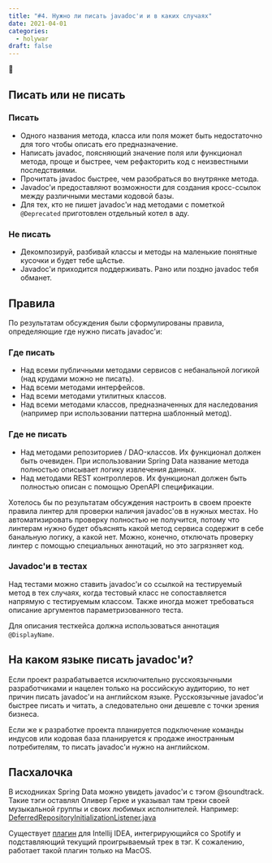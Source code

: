 ```yaml
---
title: "#4. Нужно ли писать javadoc'и и в каких случаях"
date: 2021-04-01
categories: 
  - holywar
draft: false
---
```


:swan:
<!--more-->

## Писать или не писать
### Писать
* Одного названия метода, класса или поля может быть недостаточно для того чтобы описать его предназначение.
* Написать javadoc, поясняющий значение поля или функционал метода, проще и быстрее, чем рефакторить код с неизвестными последствиями.
* Прочитать javadoc быстрее, чем разобраться во внутрянке метода.
* Javadoc'и предоставляют возможности для создания кросс-ссылок между различными местами кодовой базы.
* Для тех, кто не пишет javadoc'и над методами с пометкой `@Deprecated` приготовлен отдельный котел в аду.

### Не писать 
* Декомпозируй, разбивай классы и методы на маленькие понятные кусочки и будет тебе щАстье.
* Javadoc'и приходится поддерживать. Рано или поздно javadoc тебя обманет.

## Правила
По результатам обсуждения были сформулированы правила, определяющие где нужно писать javadoc'и:

### Где писать
* Над всеми публичными методами сервисов с небанальной логикой (над крудами можно не писать).
* Над всеми методами интерфейсов.
* Над всеми методами утилитных классов.
* Над всеми методами классов, предназначенных для наследования (например при использовании паттерна шаблонный метод).

### Где не писать
* Над методами репозиториев / DAO-классов. Их функционал должен быть очевиден. При использовании Spring Data название метода полностью описывает логику извлечения данных.
* Над методами REST контроллеров. Их функционал должен быть полностью описан с помощью OpenAPI спецификации.

Хотелось бы по результатам обсуждения настроить в своем проекте правила линтер для проверки наличия javadoc'ов в нужных местах. 
Но автоматизировать проверку полностью не получится, потому что линтерам нужно будет объяснять какой метод сервиса содержит в себе банальную логику, а какой нет.
Можно, конечно, отключать проверку линтер с помощью специальных аннотаций, но это загрязняет код.

### Javadoc'и в тестах
Над тестами можно ставить javadoc'и со ссылкой на тестируемый метод в тех случаях, когда тестовый класс не сопоставляется напрямую с тестируемым классом. 
Также иногда может требоваться описание аргументов параметризованного теста.

Для описания тесткейса должна использоваться аннотация `@DisplayName`.

## На каком языке писать javadoc'и?
Если проект разрабатывается исключительно русскоязычными разработчиками и нацелен только на российскую аудиторию, то нет причин писать javadoc'и на английском языке. 
Русскоязычные javadoc'и быстрее писать и читать, а следовательно они дешевле с точки зрения бизнеса.

Если же к разработке проекта планируется подключение команды индусов или кодовая база планируется к продаже иностранным потребителям, то писать javadoc'и нужно на английском.

## Пасхалочка
В исходниках Spring Data можно увидеть javadoc'и с тэгом @soundtrack. 
Такие тэги оставлял Оливер Герке и указывал там треки своей музыкальной группы и своих любимых исполнителей. 
Например: [DeferredRepositoryInitializationListener.java](https://github.com/spring-projects/spring-data-commons/blob/master/src/main/java/org/springframework/data/repository/config/DeferredRepositoryInitializationListener.java)

Существует [плагин](https://plugins.jetbrains.com/plugin/7783-atsoundtrack) для Intellij IDEA, интегрирующийся со Spotify и подставляющий текущий проигрываемый трек в тэг. 
К сожалению, работает такой плагин только на MacOS.
